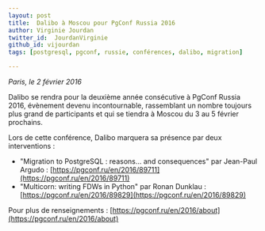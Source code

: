 ```yaml
---
layout: post
title:  Dalibo à Moscou pour PgConf Russia 2016
author: Virginie Jourdan
twitter_id:  JourdanVirginie   
github_id: vijourdan
tags: [postgresql, pgconf, russie, conférences, dalibo, migration]

---
```

*Paris, le 2 février 2016*

Dalibo se rendra pour la deuxième année consécutive à PgConf Russia 2016, évènement devenu incontournable, rassemblant un nombre toujours plus grand de participants et qui se tiendra à Moscou du 3 au 5 février prochains.

<!--MORE-->

Lors de cette conférence, Dalibo marquera sa présence par deux interventions :

  * "Migration to PostgreSQL : reasons... and consequences" par Jean-Paul Argudo : [https://pgconf.ru/en/2016/89711](https://pgconf.ru/en/2016/89711)
  * "Multicorn: writing FDWs in Python" par Ronan Dunklau : [https://pgconf.ru/en/2016/89829](https://pgconf.ru/en/2016/89829)

Pour plus de renseignements : [https://pgconf.ru/en/2016/about](https://pgconf.ru/en/2016/about)  
